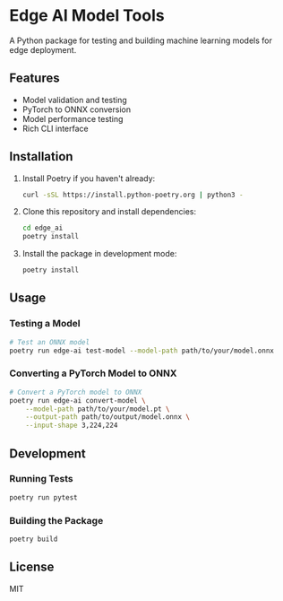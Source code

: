 # Edge AI Model Tools

A Python package for testing and building machine learning models for edge deployment.

## Features

- Model validation and testing
- PyTorch to ONNX conversion
- Model performance testing
- Rich CLI interface

## Installation

1. Install Poetry if you haven't already:
   ```bash
   curl -sSL https://install.python-poetry.org | python3 -
   ```

2. Clone this repository and install dependencies:
   ```bash
   cd edge_ai
   poetry install
   ```

3. Install the package in development mode:
   ```bash
   poetry install
   ```

## Usage

### Testing a Model

```bash
# Test an ONNX model
poetry run edge-ai test-model --model-path path/to/your/model.onnx
```

### Converting a PyTorch Model to ONNX

```bash
# Convert a PyTorch model to ONNX
poetry run edge-ai convert-model \
    --model-path path/to/your/model.pt \
    --output-path path/to/output/model.onnx \
    --input-shape 3,224,224
```

## Development

### Running Tests

```bash
poetry run pytest
```

### Building the Package

```bash
poetry build
```

## License

MIT
